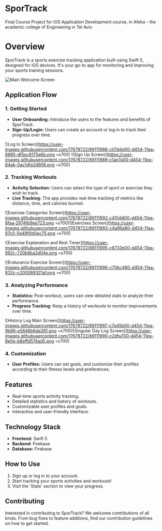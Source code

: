 
# SporTrack
Final Course Project for iOS Application Development course, in Afeka - the academic college of Engineering in Tel Aviv.


# Overview
SporTrack is a sports exercise tracking application built using Swift 5, designed for iOS devices. It's your go-to app for monitoring and improving your sports training sessions.

![Main Welcome Screen](https://user-images.githubusercontent.com/17678722/89111986-bf4c2000-d454-11ea-981c-97cda98880ca.png|height=700)

## Application Flow

### 1. Getting Started
-  **User Onboarding:** Introduce the users to the features and benefits of SporTrack.
-  **Sign-Up/Login:** Users can create an account or log in to track their progress over time.

![Log In Screen](https://user-images.githubusercontent.com/17678722/89111988-c07d4d00-d454-11ea-8985-df5ec8175e6b.png =x700) ![Sign Up Screen](https://user-images.githubusercontent.com/17678722/89111989-c1ae7a00-d454-11ea-84ab-0ac1dfa2d906.png =x700)

### 2. Tracking Workouts
-  **Activity Selection:** Users can select the type of sport or exercise they wish to track.
-  **Live Tracking:** The app provides real-time tracking of metrics like distance, time, and calories burned.

![Exercise Categories Screen](https://user-images.githubusercontent.com/17678722/89111992-c410d400-d454-11ea-8faa-2974fb9ee723.png =x700)![Exercises Screen](https://user-images.githubusercontent.com/17678722/89111993-c4a96a80-d454-11ea-87c5-0e49f0d0ec75.png =x700)

![Exercise Explanation and Rest Timer](https://user-images.githubusercontent.com/17678722/89111995-c6732e00-d454-11ea-992c-720b6ba2d04e.png  =x700)

![Endurance Exercise Screen](https://user-images.githubusercontent.com/17678722/89111996-c70bc480-d454-11ea-832c-c200089321af.png =x700)

### 3. Analyzing Performance

-  **Statistics:** Post-workout, users can view detailed stats to analyze their performance.
-  **Progress Tracking:** Keep a history of workouts to monitor improvements over time.

![History Log Main Screen](https://user-images.githubusercontent.com/17678722/89111997-c7a45b00-d454-11ea-9b86-e5846b6da391.png =x700)![Singular Day Log Screen](https://user-images.githubusercontent.com/17678722/89111990-c2dfa700-d454-11ea-8e0e-b8effd574ad5.png =x700)
  
### 4. Customization

-  **User Profiles:** Users can set goals, and customize their profiles according to their fitness levels and preferences.
  

## Features
- Real-time sports activity tracking.
- Detailed statistics and history of workouts.
- Customizable user profiles and goals.
- Interactive and user-friendly interface.

## Technology Stack
-  **Frontend:** Swift 5
-  **Backend:** Firebase
-  **Database:** Firebase

## How to Use
1. Sign up or log in to your account.
2. Start tracking your sports activities and workouts!
3. Visit the 'Stats' section to view your progress.

## Contributing
Interested in contributing to SporTrack? We welcome contributions of all kinds. From bug fixes to feature additions, find our contribution guidelines on how to get started.
